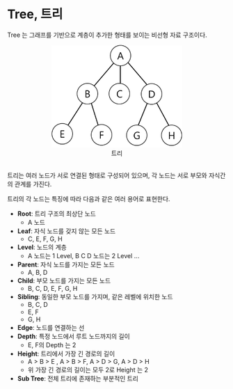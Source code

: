 # Tree, 트리

Tree 는 그래프를 기반으로 계층이 추가한 형태를 보이는 비선형 자료 구조이다. 

<div style="text-align: center;">
    <img src="img/img.png" width="300px" />
    <br />
    트리
</div>

<br />

트리는 여러 노드가 서로 연결된 형태로 구성되어 있으며, 각 노드는 서로 부모와 자식간의 관계를 가진다.

트리의 각 노드는 특징에 따라 다음과 같은 여러 용어로 표현한다.

- **Root**: 트리 구조의 최상단 노드
  - A 노드
- **Leaf**: 자식 노드를 갖지 않는 모든 노드
  - C, E, F, G, H
- **Level**: 노드의 계층
  - A 노드는 1 Level, B C D 노드는 2 Level ...
- **Parent**: 자식 노드를 가지는 모든 노드
  - A, B, D
- **Child**: 부모 노드를 가지는 모든 노드
  - B, C, D, E, F, G, H
- **Sibling**: 동일한 부모 노드를 가지며, 같은 레벨에 위치한 노드
  - B, C, D
  - E, F
  - G, H
- **Edge**: 노드를 연결하는 선
- **Depth**: 특정 노드에서 루트 노드까지의 길이
  - E, F의 Depth 는 2
- **Height**: 트리에서 가장 긴 경로의 길이
  - A > B > E , A > B > F, A > D > G, A > D > H
  - 위 가장 긴 경로의 길이는 모두 2로 Height 는 2
- **Sub Tree**: 전체 트리에 존재하는 부분적인 트리
<br />

